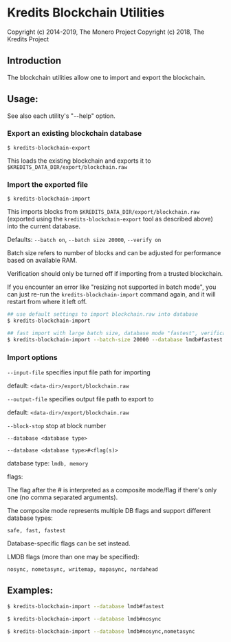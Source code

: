 # Kredits Blockchain Utilities

Copyright (c) 2014-2019, The Monero Project
Copyright (c)      2018, The Kredits Project

## Introduction

The blockchain utilities allow one to import and export the blockchain.

## Usage:

See also each utility's "--help" option.

### Export an existing blockchain database

`$ kredits-blockchain-export`

This loads the existing blockchain and exports it to `$KREDITS_DATA_DIR/export/blockchain.raw`

### Import the exported file

`$ kredits-blockchain-import`

This imports blocks from `$KREDITS_DATA_DIR/export/blockchain.raw` (exported using the
`kredits-blockchain-export` tool as described above) into the current database.

Defaults: `--batch on`, `--batch size 20000`, `--verify on`

Batch size refers to number of blocks and can be adjusted for performance based on available RAM.

Verification should only be turned off if importing from a trusted blockchain.

If you encounter an error like "resizing not supported in batch mode", you can just re-run
the `kredits-blockchain-import` command again, and it will restart from where it left off.

```bash
## use default settings to import blockchain.raw into database
$ kredits-blockchain-import

## fast import with large batch size, database mode "fastest", verification off
$ kredits-blockchain-import --batch-size 20000 --database lmdb#fastest --verify off

```

### Import options

`--input-file`
specifies input file path for importing

default: `<data-dir>/export/blockchain.raw`

`--output-file`
specifies output file path to export to

default: `<data-dir>/export/blockchain.raw`

`--block-stop`
stop at block number

`--database <database type>`

`--database <database type>#<flag(s)>`

database type: `lmdb, memory`

flags:

The flag after the # is interpreted as a composite mode/flag if there's only
one (no comma separated arguments).

The composite mode represents multiple DB flags and support different database types:

`safe, fast, fastest`

Database-specific flags can be set instead.

LMDB flags (more than one may be specified):

`nosync, nometasync, writemap, mapasync, nordahead`

## Examples:

```bash
$ kredits-blockchain-import --database lmdb#fastest

$ kredits-blockchain-import --database lmdb#nosync

$ kredits-blockchain-import --database lmdb#nosync,nometasync
```
